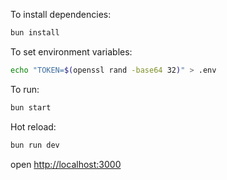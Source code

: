 To install dependencies:

```sh
bun install
```

To set environment variables:

```sh
echo "TOKEN=$(openssl rand -base64 32)" > .env
```

To run:

```sh
bun start
```

Hot reload:

```sh
bun run dev
```

open <http://localhost:3000>
